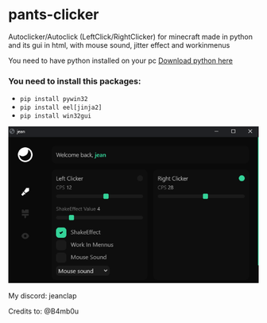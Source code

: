 # pants-clicker
Autoclicker/Autoclick (LeftClick/RightClicker) for minecraft made in python and its gui in html, with mouse sound, jitter effect and workinmenus

You need to have python installed on your pc [Download python here](https://www.python.org/downloads/)

### You need to install this packages:

- `pip install pywin32`
- `pip install eel[jinja2]`
- `pip install win32gui`

![IMG](./assets/gui.png)


My discord: jeanclap

Credits to: @B4mb0u
